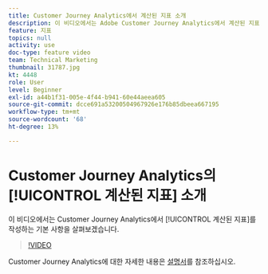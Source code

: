 ```yaml
---
title: Customer Journey Analytics에서 계산된 지표 소개
description: 이 비디오에서는 Adobe Customer Journey Analytics에서 계산된 지표를 작성하는 기본 사항을 살펴보겠습니다.
feature: 지표
topics: null
activity: use
doc-type: feature video
team: Technical Marketing
thumbnail: 31787.jpg
kt: 4448
role: User
level: Beginner
exl-id: a44b1f31-005e-4f44-b941-60e44aeea605
source-git-commit: dcce691a53200504967926e176b85dbeea667195
workflow-type: tm+mt
source-wordcount: '68'
ht-degree: 13%

---
```


# Customer Journey Analytics의 [!UICONTROL 계산된 지표] 소개

이 비디오에서는 Customer Journey Analytics에서 [!UICONTROL 계산된 지표]를 작성하는 기본 사항을 살펴보겠습니다.

>[!VIDEO](https://video.tv.adobe.com/v/31787/?quality=12)

Customer Journey Analytics에 대한 자세한 내용은 [설명서](https://docs.adobe.com/content/help/ko-KR/analytics-platform/using/cja-landing.html)를 참조하십시오.
